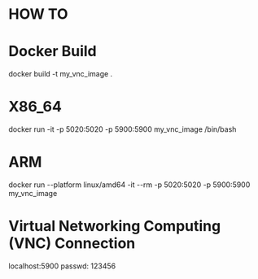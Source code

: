 # HOW TO

# Docker Build
docker build -t my_vnc_image .

# X86_64
docker run -it -p 5020:5020 -p 5900:5900 my_vnc_image /bin/bash

# ARM
docker run --platform linux/amd64 -it --rm -p 5020:5020 -p 5900:5900 my_vnc_image

# Virtual Networking Computing (VNC) Connection
localhost:5900
passwd: 123456

